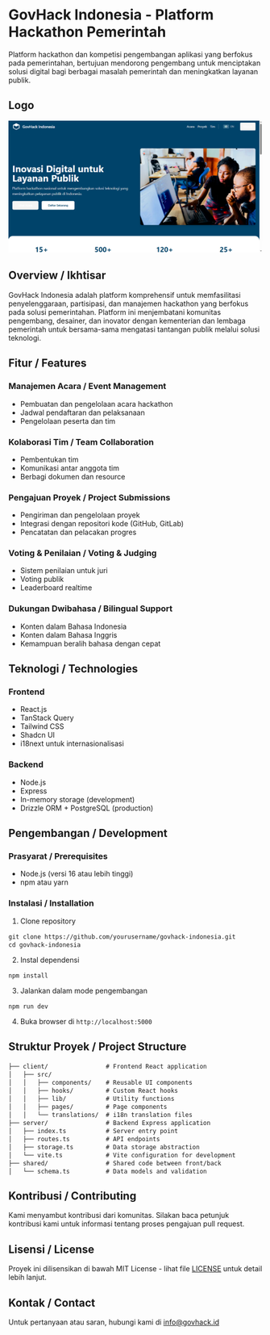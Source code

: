 # GovHack Indonesia - Platform Hackathon Pemerintah

Platform hackathon dan kompetisi pengembangan aplikasi yang berfokus pada pemerintahan, bertujuan mendorong pengembang untuk menciptakan solusi digital bagi berbagai masalah pemerintah dan meningkatkan layanan publik.

## Logo

![GovHack Indonesia Logo](1.png)

## Overview / Ikhtisar

GovHack Indonesia adalah platform komprehensif untuk memfasilitasi penyelenggaraan, partisipasi, dan manajemen hackathon yang berfokus pada solusi pemerintahan. Platform ini menjembatani komunitas pengembang, desainer, dan inovator dengan kementerian dan lembaga pemerintah untuk bersama-sama mengatasi tantangan publik melalui solusi teknologi.

## Fitur / Features

### Manajemen Acara / Event Management
- Pembuatan dan pengelolaan acara hackathon
- Jadwal pendaftaran dan pelaksanaan
- Pengelolaan peserta dan tim

### Kolaborasi Tim / Team Collaboration
- Pembentukan tim
- Komunikasi antar anggota tim
- Berbagi dokumen dan resource

### Pengajuan Proyek / Project Submissions
- Pengiriman dan pengelolaan proyek
- Integrasi dengan repositori kode (GitHub, GitLab)
- Pencatatan dan pelacakan progres

### Voting & Penilaian / Voting & Judging
- Sistem penilaian untuk juri
- Voting publik
- Leaderboard realtime

### Dukungan Dwibahasa / Bilingual Support
- Konten dalam Bahasa Indonesia
- Konten dalam Bahasa Inggris
- Kemampuan beralih bahasa dengan cepat

## Teknologi / Technologies

### Frontend
- React.js
- TanStack Query
- Tailwind CSS
- Shadcn UI
- i18next untuk internasionalisasi

### Backend
- Node.js
- Express
- In-memory storage (development)
- Drizzle ORM + PostgreSQL (production)

## Pengembangan / Development

### Prasyarat / Prerequisites
- Node.js (versi 16 atau lebih tinggi)
- npm atau yarn

### Instalasi / Installation
1. Clone repository
```
git clone https://github.com/yourusername/govhack-indonesia.git
cd govhack-indonesia
```

2. Instal dependensi
```
npm install
```

3. Jalankan dalam mode pengembangan
```
npm run dev
```

4. Buka browser di `http://localhost:5000`

## Struktur Proyek / Project Structure

```
├── client/                # Frontend React application
│   ├── src/
│   │   ├── components/    # Reusable UI components
│   │   ├── hooks/         # Custom React hooks
│   │   ├── lib/           # Utility functions
│   │   ├── pages/         # Page components
│   │   └── translations/  # i18n translation files
├── server/                # Backend Express application
│   ├── index.ts           # Server entry point
│   ├── routes.ts          # API endpoints
│   ├── storage.ts         # Data storage abstraction
│   └── vite.ts            # Vite configuration for development
├── shared/                # Shared code between front/back
│   └── schema.ts          # Data models and validation
```

## Kontribusi / Contributing

Kami menyambut kontribusi dari komunitas. Silakan baca petunjuk kontribusi kami untuk informasi tentang proses pengajuan pull request.

## Lisensi / License

Proyek ini dilisensikan di bawah MIT License - lihat file [LICENSE](LICENSE) untuk detail lebih lanjut.

## Kontak / Contact

Untuk pertanyaan atau saran, hubungi kami di info@govhack.id